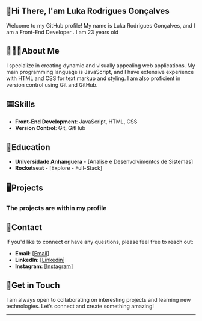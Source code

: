 

## 📌Hi There, I'am Luka Rodrigues Gonçalves

Welcome to my GitHub profile! My name is Luka Rodrigues Gonçalves, and I am a Front-End Developer . I am 23 years old 

## 🙋🏻‍♂️About Me

I specialize in creating dynamic and visually appealing web applications. My main programming language is JavaScript, and I have extensive experience with HTML and CSS for text markup and styling. I am also proficient in version control using Git and GitHub.

## ⌨️Skills

- **Front-End Development**: JavaScript, HTML, CSS
- **Version Control**: Git, GitHub

## 📖Education 

- **Universidade Anhanguera** - [Analise e Desenvolvimentos de Sistemas]
- **Rocketseat** - [Explore - Full-Stack]

## 🖥️Projects

### The projects are within my profile

## 📱Contact

If you'd like to connect or have any questions, please feel free to reach out:

- **Email**: [[Email](lukarodrigues25@gmail.com)]
- **LinkedIn**: [[Linkedin](https://www.linkedin.com/in/luka-rodrigues-goncalves-3357512b4/)]
- **Instagram**: [[Instagram](https://www.instagram.com/_lukarod/)]

## 📁Get in Touch

I am always open to collaborating on interesting projects and learning new technologies. Let’s connect and create something amazing!

---
